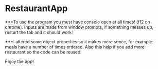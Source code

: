 # RestaurantApp

***To use the program you must have console open at all times! (f12 on chrome). Inputs are made from window prompts, if something messes up, restart the tab and it should work!

***I altered some object properties so it makes more sence, for example: meals have a number of times ordered.
    Also this help if you add more restaurant so the code can be reused!

Enjoy the app!